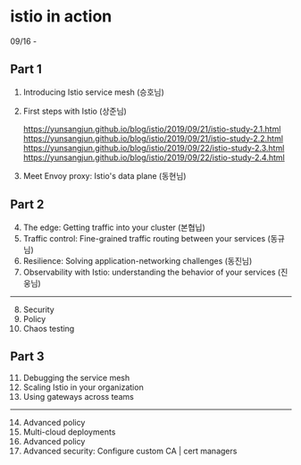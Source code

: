 # istio in action
09/16 - 

## Part 1
1. Introducing Istio service mesh (승호님)

2. First steps with Istio (상준님)

    https://yunsangjun.github.io/blog/istio/2019/09/21/istio-study-2.1.html
    https://yunsangjun.github.io/blog/istio/2019/09/21/istio-study-2.2.html
    https://yunsangjun.github.io/blog/istio/2019/09/22/istio-study-2.3.html
    https://yunsangjun.github.io/blog/istio/2019/09/22/istio-study-2.4.html

3. Meet Envoy proxy: Istio's data plane (동현님)

## Part 2
4. The edge: Getting traffic into your cluster (본협닙)
5. Traffic control: Fine-grained traffic routing between your services (동규님)
6. Resilience: Solving application-networking challenges (동진님)
7. Observability with Istio: understanding the behavior of your services (진웅님)

--- 

8. Security
9. Policy
10. Chaos testing

## Part 3
11. Debugging the service mesh
12. Scaling Istio in your organization
13. Using gateways across teams

--- 

14. Advanced policy
15. Multi-cloud deployments
16. Advanced policy
17. Advanced security: Configure custom CA | cert managers

